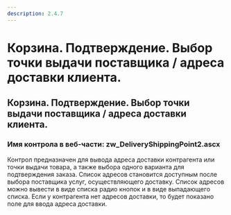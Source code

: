 ```yaml
---
description: 2.4.7
---
```


# Корзина. Подтверждение. Выбор точки выдачи поставщика / адреса доставки клиента.

## Корзина. Подтверждение. Выбор точки выдачи поставщика / адреса доставки клиента.

### Имя контрола в веб-части: zw\_DeliveryShippingPoint2.ascx

Контрол предназначен для вывода адреса доставки контрагента или точки выдачи товара, а также выбора одного варианта для подтверждения заказа. Список адресов становится доступным после выбора поставщика услуг, осуществляющего доставку. Список адресов можно вывести в виде списка радио кнопок и в виде выпадающего списка. Если у контрагента нет адресов доставки, то будет показано поле для ввода адреса доставки.

